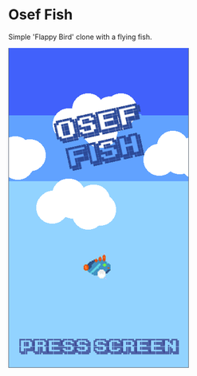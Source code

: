 Osef Fish
=========

Simple 'Flappy Bird' clone with a flying fish.

![screenshot](art/screenshot.png "Osef Fish")